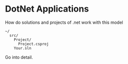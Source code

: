 # DotNet Applications
How do solutions and projects of .net work with this model

```
~/
  src/
    Project/
      Project.csproj
    Your.sln
```

Go into detail.